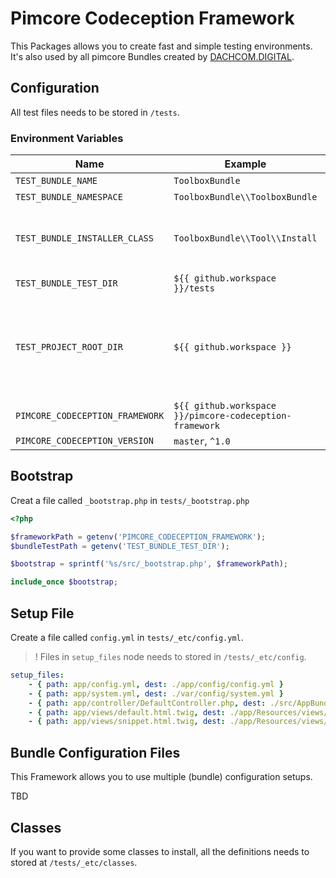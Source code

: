 # Pimcore Codeception Framework

This Packages allows you to create fast and simple testing environments. 
It's also used by all pimcore Bundles created by [DACHCOM.DIGITAL](https://github.com/dachcom-digital).

## Configuration
All test files needs to be stored in `/tests`.

### Environment Variables

| Name | Example    | Required   | Description |
|------|------------|------------|-------------|
| `TEST_BUNDLE_NAME` | `ToolboxBundle` | yes | -- |
| `TEST_BUNDLE_NAMESPACE` | `ToolboxBundle\\ToolboxBundle` | yes | -- |
| `TEST_BUNDLE_INSTALLER_CLASS` | `ToolboxBundle\\Tool\\Install` | yes | Set to `false` if you don't have any installer class |
| `TEST_BUNDLE_TEST_DIR` | `${{ github.workspace }}/tests` | yes | -- |
| `TEST_PROJECT_ROOT_DIR` | `${{ github.workspace }}` | yes | This variable is required to setup test structure before any system is running |
| `PIMCORE_CODECEPTION_FRAMEWORK` | `${{ github.workspace }}/pimcore-codeception-framework` | yes | -- |
| `PIMCORE_CODECEPTION_VERSION` | `master`, `^1.0` | yes | -- |

## Bootstrap
Creat a file called `_bootstrap.php` in `tests/_bootstrap.php`

```php
<?php

$frameworkPath = getenv('PIMCORE_CODECEPTION_FRAMEWORK');
$bundleTestPath = getenv('TEST_BUNDLE_TEST_DIR');

$bootstrap = sprintf('%s/src/_bootstrap.php', $frameworkPath);

include_once $bootstrap;
```

## Setup File
Create a file called `config.yml` in `tests/_etc/config.yml`.

> ! Files in `setup_files` node needs to stored in `/tests/_etc/config`.

```yaml
setup_files:
    - { path: app/config.yml, dest: ./app/config/config.yml }
    - { path: app/system.yml, dest: ./var/config/system.yml }
    - { path: app/controller/DefaultController.php, dest: ./src/AppBundle/Controller/DefaultController.php }
    - { path: app/views/default.html.twig, dest: ./app/Resources/views/Default/default.html.twig }
    - { path: app/views/snippet.html.twig, dest: ./app/Resources/views/Default/snippet.html.twig }
```

## Bundle Configuration Files
This Framework allows you to use multiple (bundle) configuration setups.

TBD

## Classes
If you want to provide some classes to install, all the definitions needs to stored at `/tests/_etc/classes`.